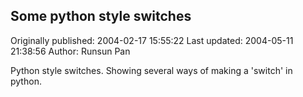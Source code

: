## Some python style switches 
Originally published: 2004-02-17 15:55:22 
Last updated: 2004-05-11 21:38:56 
Author: Runsun Pan 
 
Python style switches. Showing several ways of making a 'switch' in python.